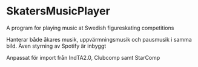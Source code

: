 # SkatersMusicPlayer
A program for playing music at Swedish figureskating competitions

Hanterar både åkares musik, uppvärmningsmusik och pausmusik i samma bild.
Även styrning av Spotify är inbyggt

Anpassat för import från IndTA2.0, Clubcomp samt StarComp
